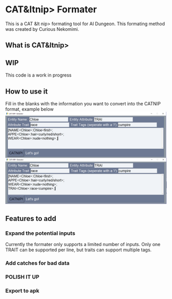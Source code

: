 # CAT&ltnip> Formater

This is a CAT &lt nip> formating tool for AI Dungeon. This formating method was created by Curious Nekomimi. 


## What is CAT&ltnip>

## WIP
This code is a work in progress

## How to use it
Fill in the blanks with the information you want to convert into the CATNIP format, example below
![cumpire](img/cumpire.png)


## Features to add

### Expand the potential inputs
Currently the formater only supports a limited number of inputs. Only one TRAIT can be supported per line, but traits can support multiple tags. 
### Add catches for bad data

### POLISH IT UP

### Export to apk
